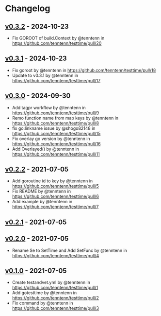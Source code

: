 # Changelog

## [v0.3.2](https://github.com/tenntenn/testtime/compare/v0.3.1...v0.3.2) - 2024-10-23
- Fix GOROOT of build.Context by @tenntenn in https://github.com/tenntenn/testtime/pull/20

## [v0.3.1](https://github.com/tenntenn/testtime/compare/v0.3.0...v0.3.1) - 2024-10-23
- Fix goroot by @tenntenn in https://github.com/tenntenn/testtime/pull/18
- Update to v0.3.1 by @tenntenn in https://github.com/tenntenn/testtime/pull/17

## [v0.3.0](https://github.com/tenntenn/testtime/compare/v0.2.2...v0.3.0) - 2024-09-30
- Add tagpr workflow by @tenntenn in https://github.com/tenntenn/testtime/pull/9
- Remo function name from map keys by @tenntenn in https://github.com/tenntenn/testtime/pull/8
- fix go:linkname issue by @shogo82148 in https://github.com/tenntenn/testtime/pull/15
- Fix overlay go version by @tenntenn in https://github.com/tenntenn/testtime/pull/16
- Add Overlayed() by @tenntenn in https://github.com/tenntenn/testtime/pull/11

## [v0.2.2](https://github.com/tenntenn/testtime/compare/v0.2.1...v0.2.2) - 2021-07-05
- Add goroutine id to key by @tenntenn in https://github.com/tenntenn/testtime/pull/5
- Fix README by @tenntenn in https://github.com/tenntenn/testtime/pull/6
- Add example by @tenntenn in https://github.com/tenntenn/testtime/pull/7

## [v0.2.1](https://github.com/tenntenn/testtime/compare/v0.2.0...v0.2.1) - 2021-07-05

## [v0.2.0](https://github.com/tenntenn/testtime/compare/v0.1.0...v0.2.0) - 2021-07-05
- Rename Se to SetTime and Add SetFunc by @tenntenn in https://github.com/tenntenn/testtime/pull/4

## [v0.1.0](https://github.com/tenntenn/testtime/commits/v0.1.0) - 2021-07-05
- Create testandvet.yml by @tenntenn in https://github.com/tenntenn/testtime/pull/1
- Add gotesttime by @tenntenn in https://github.com/tenntenn/testtime/pull/2
- Fix command by @tenntenn in https://github.com/tenntenn/testtime/pull/3
